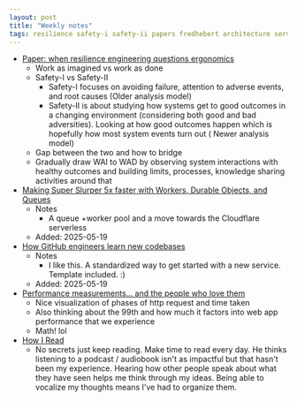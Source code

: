 ```yaml
---
layout: post
title: "Weekly notes"
tags: resilience safety-i safety-ii papers fredhebert architecture serverless jobqueues cloudflare github mermaidjs diagrams learning
---
```


* [Paper: when resilience engineering questions ergonomics](https://ferd.ca/notes/paper-when-resilience-engineering-questions-ergonomics.html)
    * Work as imagined vs work as done
    * Safety-I vs Safety-II
        * Safety-I focuses on avoiding failure, attention to adverse events, and
          root causes (Older analysis model)
        * Safety-II is about studying how systems get to good outcomes in a
          changing environment (considering both good
          and bad adversities). Looking at how good outcomes happen which is
          hopefully how most system events turn out (
          Newer analysis model)
    * Gap between the two and how to bridge
    * Gradually draw WAI to WAD by observing system interactions with healthy
      outcomes and building limits, processes,
      knowledge sharing activities around that
* [Making Super Slurper 5x faster with Workers, Durable Objects, and Queues](https://blog.cloudflare.com/making-super-slurper-five-times-faster/)
    * Notes
        * A queue +worker pool and a move towards the Cloudflare serverless
    * Added: 2025-05-19
* [How GitHub engineers learn new codebases](https://github.blog/developer-skills/application-development/how-github-engineers-learn-new-codebases/)
    * Notes
        * I like this. A standardized way to get started with a new service.
          Template included. :)
    * Added: 2025-05-19
* [Performance measurements… and the people who love them](https://blog.cloudflare.com/loving-performance-measurements/)
    * Nice visualization of phases of http request and time taken
    * Also thinking about the 99th and how much it factors into web app
      performance that we experience
    * Math! lol
* [How I Read](https://www.robkhenderson.com/p/how-i-read)
    * No secrets just keep reading. Make time to read every day. He thinks listening to a podcast / audiobook isn't as impactful but that hasn't been my experience. Hearing how other people speak about what they have seen helps me think through my ideas. Being able to vocalize my thoughts means I've had to organize them.